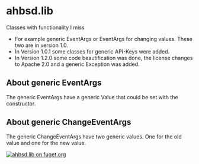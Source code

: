 # ahbsd.lib
Classes with functionality I miss

- For example generic EventArgs or EventArgs for changing values. These two are in version 1.0.
- In Version 1.0.1 some classes for generic API-Keys were added.
- In Version 1.2.0 some code beautification was done, the license changes to Apache 2.0 and a generic Exception was added.

## About generic EventArgs
The generic EventArgs have a generic Value that could be set with the constructor.

## About generic ChangeEventArgs
The generic ChangeEventArgs have two generic values. One for the old value and one for the new value.

[![ahbsd.lib on fuget.org](https://www.fuget.org/packages/ahbsd.lib/badge.svg)](https://www.fuget.org/packages/ahbsd.lib)
